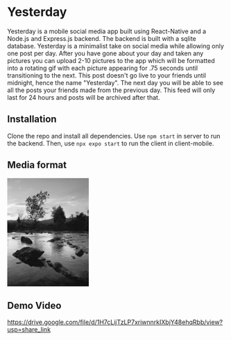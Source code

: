 # Yesterday

Yesterday is a mobile social media app built using React-Native and a Node.js and Express.js backend. The backend is built with a sqlite  database. Yesterday is a minimalist take on social media while allowing only one post per day. After you have gone about your day and taken any pictures you can upload 2-10 pictures to the app which will be formatted into a rotating gif with each picture appearing for .75 seconds until transitioning to the next. This post doesn't go live to your friends until midnight, hence the name "Yesterday". The next day you will be able to see all the posts your friends made from the previous day. This feed will only last for 24 hours and posts will be archived after that.

## Installation

Clone the repo and install all dependencies.  Use ```npm start``` in server to run the backend. Then, use ```npx expo start``` to run the client in client-mobile.

## Media format

<img src="https://github.com/anujkpatty/yesterday/blob/main/sample.gif" height="250"/>

## Demo Video
https://drive.google.com/file/d/1H7cLijTzLP7xriwnnrkIXbjY48ehqRbb/view?usp=share_link

